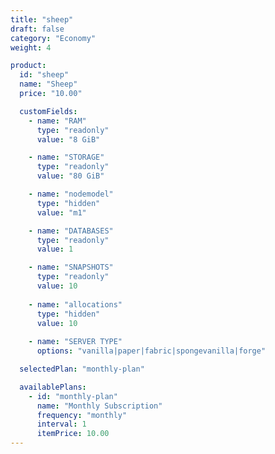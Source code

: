 ```yaml
---
title: "sheep"
draft: false
category: "Economy"
weight: 4

product:
  id: "sheep"
  name: "Sheep"
  price: "10.00"

  customFields:
    - name: "RAM"
      type: "readonly"
      value: "8 GiB"

    - name: "STORAGE"
      type: "readonly"
      value: "80 GiB"

    - name: "nodemodel"
      type: "hidden"
      value: "m1"

    - name: "DATABASES"
      type: "readonly"
      value: 1

    - name: "SNAPSHOTS"
      type: "readonly"
      value: 10
      
    - name: "allocations"
      type: "hidden"
      value: 10
      
    - name: "SERVER TYPE"
      options: "vanilla|paper|fabric|spongevanilla|forge"

  selectedPlan: "monthly-plan"

  availablePlans:
    - id: "monthly-plan"
      name: "Monthly Subscription"
      frequency: "monthly"
      interval: 1
      itemPrice: 10.00
---
```


